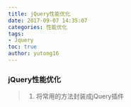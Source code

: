 ```yaml
---
title: jQuery性能优化
date: 2017-09-07 14:35:07
categories: 性能优化
tags:
- Jquery
toc: true
author: yutong16
---
```

### jQuery性能优化
 > 1. 将常用的方法封装成jQuery插件 
